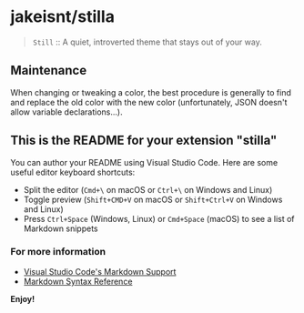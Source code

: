 # jakeisnt/stilla

> `Still` :: A quiet, introverted theme that stays out of your way.

## Maintenance
When changing or tweaking a color, the best procedure is generally to find and replace the old color with the new color (unfortunately, JSON doesn't allow variable declarations...).

## This is the README for your extension "stilla"
You can author your README using Visual Studio Code.  Here are some useful editor keyboard shortcuts:

* Split the editor (`Cmd+\` on macOS or `Ctrl+\` on Windows and Linux)
* Toggle preview (`Shift+CMD+V` on macOS or `Shift+Ctrl+V` on Windows and Linux)
* Press `Ctrl+Space` (Windows, Linux) or `Cmd+Space` (macOS) to see a list of Markdown snippets

### For more information
* [Visual Studio Code's Markdown Support](http://code.visualstudio.com/docs/languages/markdown)
* [Markdown Syntax Reference](https://help.github.com/articles/markdown-basics/)

**Enjoy!**
